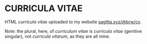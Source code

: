 # CURRICULA VITAE

HTML *curricula vitae* uploaded to my website [sagitta.xyz/@brw/cv](https://sagitta.xyz/@brw/cv).

Note: the plural, here, of *curriculum vitae* is *curricula vitae* (genitive singular), not *curricula vitarum*, as they are all mine.
